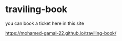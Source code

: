 # traviling-book
you can book a ticket here in this site

https://mohamed-gamal-22.github.io/traviling-book/
